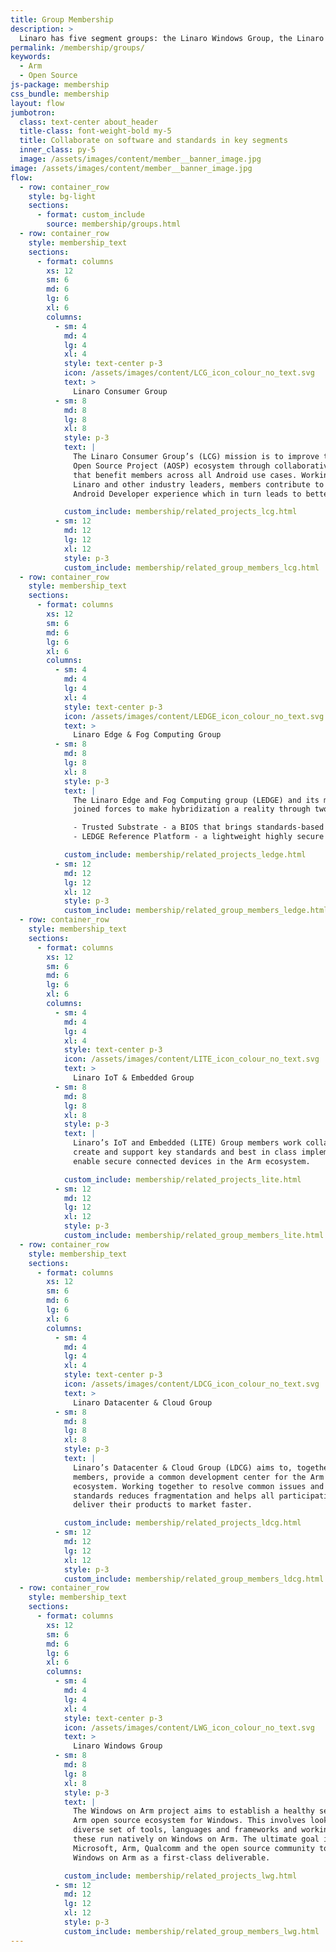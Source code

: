 ```yaml
---
title: Group Membership
description: >
  Linaro has five segment groups: the Linaro Windows Group, the Linaro Consumer Group, the Linaro Datacenter & Cloud Group, the Linaro Edge & Fog Computing Group and the Linaro IoT & Embedded Group. Each group has been created to help advance the Arm software ecosystem within a particular vertical.
permalink: /membership/groups/
keywords:
  - Arm
  - Open Source
js-package: membership
css_bundle: membership
layout: flow
jumbotron:
  class: text-center about_header
  title-class: font-weight-bold my-5
  title: Collaborate on software and standards in key segments
  inner_class: py-5
  image: /assets/images/content/member__banner_image.jpg
image: /assets/images/content/member__banner_image.jpg
flow:
  - row: container_row
    style: bg-light
    sections:
      - format: custom_include
        source: membership/groups.html
  - row: container_row
    style: membership_text
    sections:
      - format: columns
        xs: 12
        sm: 6
        md: 6
        lg: 6
        xl: 6
        columns:
          - sm: 4
            md: 4
            lg: 4
            xl: 4
            style: text-center p-3
            icon: /assets/images/content/LCG_icon_colour_no_text.svg
            text: >
              Linaro Consumer Group
          - sm: 8
            md: 8
            lg: 8
            xl: 8
            style: p-3
            text: |
              The Linaro Consumer Group’s (LCG) mission is to improve the Android
              Open Source Project (AOSP) ecosystem through collaborative activities
              that benefit members across all Android use cases. Working together with
              Linaro and other industry leaders, members contribute to an exceptional
              Android Developer experience which in turn leads to better products.

            custom_include: membership/related_projects_lcg.html
          - sm: 12
            md: 12
            lg: 12
            xl: 12
            style: p-3
            custom_include: membership/related_group_members_lcg.html
  - row: container_row
    style: membership_text
    sections:
      - format: columns
        xs: 12
        sm: 6
        md: 6
        lg: 6
        xl: 6
        columns:
          - sm: 4
            md: 4
            lg: 4
            xl: 4
            style: text-center p-3
            icon: /assets/images/content/LEDGE_icon_colour_no_text.svg
            text: >
              Linaro Edge & Fog Computing Group
          - sm: 8
            md: 8
            lg: 8
            xl: 8
            style: p-3
            text: |
              The Linaro Edge and Fog Computing group (LEDGE) and its members have
              joined forces to make hybridization a reality through two major efforts:

              - Trusted Substrate - a BIOS that brings standards-based secure booting and over-the-air (OTA) updates to the most trust-demanding embedded computing projects such as automotive and robotics.
              - LEDGE Reference Platform - a lightweight highly secure and robust container runtime environment that has dependable boot and update capabilities.

            custom_include: membership/related_projects_ledge.html
          - sm: 12
            md: 12
            lg: 12
            xl: 12
            style: p-3
            custom_include: membership/related_group_members_ledge.html
  - row: container_row
    style: membership_text
    sections:
      - format: columns
        xs: 12
        sm: 6
        md: 6
        lg: 6
        xl: 6
        columns:
          - sm: 4
            md: 4
            lg: 4
            xl: 4
            style: text-center p-3
            icon: /assets/images/content/LITE_icon_colour_no_text.svg
            text: >
              Linaro IoT & Embedded Group
          - sm: 8
            md: 8
            lg: 8
            xl: 8
            style: p-3
            text: |
              Linaro’s IoT and Embedded (LITE) Group members work collaboratively to
              create and support key standards and best in class implementations to
              enable secure connected devices in the Arm ecosystem.

            custom_include: membership/related_projects_lite.html
          - sm: 12
            md: 12
            lg: 12
            xl: 12
            style: p-3
            custom_include: membership/related_group_members_lite.html
  - row: container_row
    style: membership_text
    sections:
      - format: columns
        xs: 12
        sm: 6
        md: 6
        lg: 6
        xl: 6
        columns:
          - sm: 4
            md: 4
            lg: 4
            xl: 4
            style: text-center p-3
            icon: /assets/images/content/LDCG_icon_colour_no_text.svg
            text: >
              Linaro Datacenter & Cloud Group
          - sm: 8
            md: 8
            lg: 8
            xl: 8
            style: p-3
            text: |
              Linaro’s Datacenter & Cloud Group (LDCG) aims to, together with its
              members, provide a common development center for the Arm enterprise
              ecosystem. Working together to resolve common issues and develop
              standards reduces fragmentation and helps all participating companies
              deliver their products to market faster.

            custom_include: membership/related_projects_ldcg.html
          - sm: 12
            md: 12
            lg: 12
            xl: 12
            style: p-3
            custom_include: membership/related_group_members_ldcg.html
  - row: container_row
    style: membership_text
    sections:
      - format: columns
        xs: 12
        sm: 6
        md: 6
        lg: 6
        xl: 6
        columns:
          - sm: 4
            md: 4
            lg: 4
            xl: 4
            style: text-center p-3
            icon: /assets/images/content/LWG_icon_colour_no_text.svg
            text: >
              Linaro Windows Group
          - sm: 8
            md: 8
            lg: 8
            xl: 8
            style: p-3
            text: |
              The Windows on Arm project aims to establish a healthy self-sustaining
              Arm open source ecosystem for Windows. This involves looking at a
              diverse set of tools, languages and frameworks and working to ensure
              these run natively on Windows on Arm. The ultimate goal is to work with
              Microsoft, Arm, Qualcomm and the open source community to establish
              Windows on Arm as a first-class deliverable.

            custom_include: membership/related_projects_lwg.html
          - sm: 12
            md: 12
            lg: 12
            xl: 12
            style: p-3
            custom_include: membership/related_group_members_lwg.html
---
```

